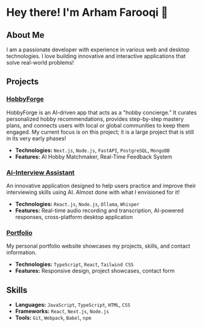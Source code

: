 # Hey there! I'm Arham Farooqi 👋

## About Me
I am a passionate developer with experience in various web and desktop technologies. I love building innovative and interactive applications that solve real-world problems!

## Projects

### [HobbyForge](https://github.com/ArhamF/hobbyforge)
HobbyForge is an AI-driven app that acts as a "hobby concierge.” It curates personalized hobby recommendations, provides step-by-step mastery plans, and connects users with local or global communities to keep them engaged. My current focus is on this project; it is a large project that is still in its very early phases!
- **Technologies:** ```Next.js```, ```Node.js```, ```FastAPI```, ```PostgreSQL```, ```MongoDB```
- **Features:** AI Hobby Matchmaker, Real-Time Feedback System

### [Ai-Interview Assistant](https://github.com/ArhamF/ai-interview-assistant)
An innovative application designed to help users practice and improve their interviewing skills using AI. Almost done with what I envisioned for it!
- **Technologies:** ```React.js```, ```Node.js```, ```Ollama```, ```Whisper```
- **Features:** Real-time audio recording and transcription, AI-powered responses, cross-platform desktop application

### [Portfolio](https://github.com/ArhamF/portfolio)
My personal portfolio website showcases my projects, skills, and contact information.
- **Technologies:** ```TypeScript```, ```React```, ```Tailwind CSS```
- **Features:** Responsive design, project showcases, contact form


## Skills
- **Languages:** ```JavaScript```, ```TypeScript```, ```HTML```, ```CSS```
- **Frameworks:** ```React```, ```Next.js```, ```Node.js```
- **Tools:** ```Git```, ```Webpack```, ```Babel```, ```npm```
